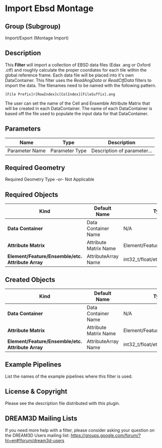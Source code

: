 # Import Ebsd Montage #

## Group (Subgroup) ##

Import/Export (Montage Import)

## Description ##

This **Filter** will import a collection of EBSD data files (Edax .ang or Oxford .ctf) and roughly calculate the proper coordiates for each tile within the global reference frame. Each data file will be placed into it's own DataContainer. This filter uses the _ReadAngData_ or _ReadCtfData_ filters to import the data. The filenames need to be named with the following pattern.

	[File Prefix]r[RowIndex]c[ColIndex][FileSuffix].ang

The user can set the name of the Cell and Ensemble Attribute Matrix that will be created in each DataContainer. The name of each DataContainer is based off the file used to populate the input data for that DataContainer.

## Parameters ##

| Name | Type | Description |
|------|------|------|
| Parameter Name | Parameter Type | Description of parameter... |

## Required Geometry ##

Required Geometry Type -or- Not Applicable

## Required Objects ##

| Kind | Default Name | Type | Component Dimensions | Description |
|------|--------------|-------------|---------|-----|
| **Data Container** | Data Container Name | N/A | N/A | Description of object... |
| **Attribute Matrix** | Attribute Matrix Name | Element/Feature/Ensemble/etc. | N/A | Description of object... |
| **Element/Feature/Ensemble/etc. Attribute Array** | AttributeArray Name | int32_t/float/etc. | (1)/(3)/etc. | Description of object... |

## Created Objects ##

| Kind | Default Name | Type | Component Dimensions | Description |
|------|--------------|-------------|---------|-----|
| **Data Container** | Data Container Name | N/A | N/A | Description of object... |
| **Attribute Matrix** | Attribute Matrix Name | Element/Feature/Ensemble/etc. | N/A | Description of object... |
| **Element/Feature/Ensemble/etc. Attribute Array** | AttributeArray Name | int32_t/float/etc. | (1)/(3)/etc. | Description of object... |


## Example Pipelines ##

List the names of the example pipelines where this filter is used.

## License & Copyright ##

Please see the description file distributed with this plugin.

## DREAM3D Mailing Lists ##

If you need more help with a filter, please consider asking your question on the DREAM3D Users mailing list:
https://groups.google.com/forum/?hl=en#!forum/dream3d-users